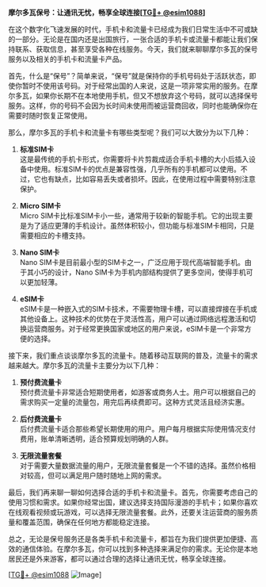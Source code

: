 **摩尔多瓦保号：让通讯无忧，畅享全球连接[[TG💪+ @esim1088](https://t.me/s/esim1088)]**

在这个数字化飞速发展的时代，手机卡和流量卡已经成为我们日常生活中不可或缺的一部分。无论是在国内还是出国旅行，一张合适的手机卡或流量卡都能让我们保持联系、获取信息，甚至享受各种在线服务。今天，我们就来聊聊摩尔多瓦的保号服务以及相关的手机卡和流量卡产品。

首先，什么是“保号”？简单来说，“保号”就是保持你的手机号码处于活跃状态，即使你暂时不使用该号码。对于经常出国的人来说，这是一项非常实用的服务。在摩尔多瓦，如果你长期不在本地使用手机，但又不想放弃这个号码，就可以选择保号服务。这样，你的号码不会因为长时间未使用而被运营商回收，同时也能确保你在需要时随时恢复正常使用。

那么，摩尔多瓦的手机卡和流量卡有哪些类型呢？我们可以大致分为以下几种：

1. **标准SIM卡**  
   这是最传统的手机卡形式，你需要将卡片剪裁成适合手机卡槽的大小后插入设备中使用。标准SIM卡的优点是兼容性强，几乎所有的手机都可以使用。不过，它也有缺点，比如容易丢失或者损坏。因此，在使用过程中需要特别注意保护。

2. **Micro SIM卡**  
   Micro SIM卡比标准SIM卡小一些，通常用于较新的智能手机。它的出现主要是为了适应更薄的手机设计。虽然体积较小，但功能与标准SIM卡相同，只是需要相应的卡槽支持。

3. **Nano SIM卡**  
   Nano SIM卡是目前最小型的SIM卡之一，广泛应用于现代高端智能手机。由于其小巧的设计，Nano SIM卡为手机内部结构提供了更多空间，使得手机可以更加轻薄。

4. **eSIM卡**  
   eSIM卡是一种嵌入式的SIM卡技术，不需要物理卡槽，可以直接焊接在手机或其他设备上。这种技术的优势在于灵活性高，用户可以通过网络远程激活和切换运营商服务。对于经常更换国家或地区的用户来说，eSIM卡是一个非常方便的选择。

接下来，我们重点谈谈摩尔多瓦的流量卡。随着移动互联网的普及，流量卡的需求越来越大。摩尔多瓦的流量卡主要分为以下几种：

1. **预付费流量卡**  
   预付费流量卡非常适合短期使用者，如游客或商务人士。用户可以根据自己的需求购买一定量的流量包，用完后再续费即可。这种方式灵活且经济实惠。

2. **后付费流量卡**  
   后付费流量卡适合那些希望长期使用的用户。用户每月根据实际使用情况支付费用，账单清晰透明，适合预算规划明确的人群。

3. **无限流量套餐**  
   对于需要大量数据流量的用户，无限流量套餐是一个不错的选择。虽然价格相对较高，但可以满足用户随时随地上网的需求。

最后，我们再来聊一聊如何选择合适的手机卡和流量卡。首先，你需要考虑自己的使用习惯和需求。如果你经常出国，建议选择支持国际漫游的手机卡；如果你喜欢在线观看视频或玩游戏，可以选择无限流量套餐。此外，还要关注运营商的服务质量和覆盖范围，确保在任何地方都能稳定连接。

总之，无论是保号服务还是各类手机卡和流量卡，都旨在为我们提供更加便捷、高效的通信体验。在摩尔多瓦，你可以找到多种选择来满足你的需求。无论你是本地居民还是外来游客，都可以通过合理的选择让通讯无忧，畅享全球连接。

[[TG💪+ @esim1088](https://t.me/s/esim1088) ![Image](https://i.postimg.cc/4NQfJmqS/Snipaste-2025-05-13-00-14-12.png)]